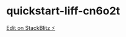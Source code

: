 # quickstart-liff-cn6o2t

[Edit on StackBlitz ⚡️](https://stackblitz.com/edit/quickstart-liff-cn6o2t)